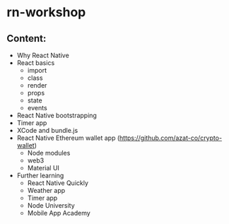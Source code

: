 # rn-workshop

## Content:

* Why React Native
* React basics
  * import
  * class
  * render
  * props
  * state
  * events
* React Native bootstrapping
* Timer app
* XCode and bundle.js
* React Native Ethereum wallet app (<https://github.com/azat-co/crypto-wallet>)
  * Node modules
  * web3
  * Material UI
* Further learning
  * React Native Quickly
  * Weather app
  * Timer app
  * Node University
  * Mobile App Academy